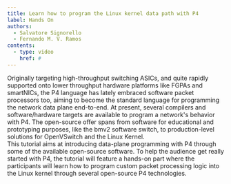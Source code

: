```yaml
---
title: Learn how to program the Linux kernel data path with P4
label: Hands On
authors:
  - Salvatore Signorello
  - Fernando M. V. Ramos
contents:
  - type: video
    href: #
---
```


Originally targeting high-throughput switching ASICs, and quite rapidly
supported onto lower throughput hardware platforms like FGPAs and smartNICs,
the P4 language has lately embraced software packet processors too, aiming to
become the standard language for programming the network data plane end-to-end.
At present, several compilers and software/hardware targets are available to
program a network's behavior with P4. The open-source offer spans from software
for educational and prototyping purposes, like the bmv2 software switch, to
production-level solutions for OpenVSwitch and the Linux Kernel.
<br/>
This tutorial aims at introducing data-plane programming with P4 through some
of the available open-source software. To help the audience get really started
with P4, the tutorial will feature a hands-on part where the participants will
learn how to program custom packet processing logic into the Linux kernel
through several open-source P4 technologies.

